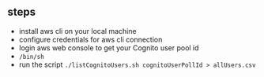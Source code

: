 ## steps
* install aws cli on your local machine
* configure credentials for aws cli connection
* login aws web console to get your Cognito user pool id
* `/bin/sh`
* run the script `./listCognitoUsers.sh cognitoUserPollId > allUsers.csv`


